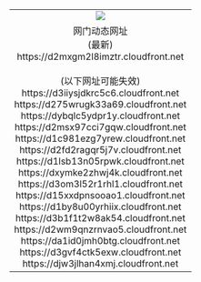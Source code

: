 ﻿<table>
  <tr></tr>
  <tr><td colspan=2 align=center><img src="https://d2mxgm2l8imztr.cloudfront.net/Up/oGate.jpg" /></td></tr>
  <tr><td colspan=2 align=center>网门动态网址<br/>(最新)
<br>https://d2mxgm2l8imztr.cloudfront.net
<br/><br/>(以下网址可能失效)
<br>https://d3iiysjdkrc5c6.cloudfront.net
<br>https://d275wrugk33a69.cloudfront.net
<br>https://dybqlc5ydpr1y.cloudfront.net
<br>https://d2msx97cci7gqw.cloudfront.net
<br>https://d1c981ezg7yrew.cloudfront.net
<br>https://d2fd2ragqr5j7v.cloudfront.net
<br>https://d1lsb13n05rpwk.cloudfront.net
<br>https://dxymke2zhwj4k.cloudfront.net
<br>https://d3om3l52r1rhl1.cloudfront.net
<br>https://d15xxdpnsooao1.cloudfront.net
<br>https://d1by8u00yrhiix.cloudfront.net
<br>https://d3b1f1t2w8ak54.cloudfront.net
<br>https://d2wm9qnzrnvao5.cloudfront.net
<br>https://da1id0jmh0btg.cloudfront.net
<br>https://d3gvf4ctk5exw.cloudfront.net
<br>https://djw3jlhan4xmj.cloudfront.net
    </td>
  </tr>
</table>
